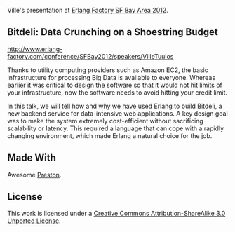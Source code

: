 
Ville's presentation at [Erlang Factory SF Bay Area 2012](http://www.erlang-factory.com/conference/SFBay2012/).

## Bitdeli: Data Crunching on a Shoestring Budget

http://www.erlang-factory.com/conference/SFBay2012/speakers/VilleTuulos

Thanks to utility computing providers such as Amazon EC2, the basic infrastructure for processing Big Data is available to everyone. Whereas earlier it was critical to design the software so that it would not hit limits of your infrastructure, now the software needs to avoid hitting your credit limit.

In this talk, we will tell how and why we have used Erlang to build Bitdeli, a new backend service for data-intensive web applications. A key design goal was to make the system extremely cost-efficient without sacrificing scalability or latency. This required a language that can cope with a rapidly changing environment, which made Erlang a natural choice for the job.

Made With
---------

Awesome [Preston](https://github.com/airportyh/Preston).

License
-------

This work is licensed under a [Creative Commons Attribution-ShareAlike 3.0 Unported License](http://creativecommons.org/licenses/by-sa/3.0/).
